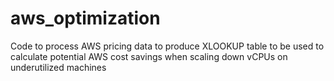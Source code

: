 # aws_optimization
Code to process AWS pricing data to produce XLOOKUP table 
to be used to calculate potential AWS cost savings when 
scaling down vCPUs on underutilized machines
